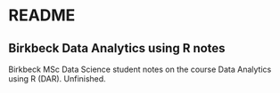 # README
## Birkbeck Data Analytics using R notes
Birkbeck MSc Data Science student notes on the course Data Analytics using R (DAR).
Unfinished.
